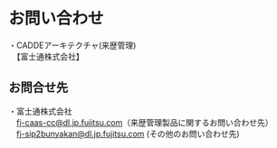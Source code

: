 # お問い合わせ


・CADDEアーキテクチャ(来歴管理)　<br>
　【富士通株式会社】<br>


## お問合せ先<br>
・富士通株式会社<br>
　fj-caas-cc@dl.jp.fujitsu.com（来歴管理製品に関するお問い合わせ先）<br>
　fj-sip2bunyakan@dl.jp.fujitsu.com (その他のお問い合わせ先)<br>
